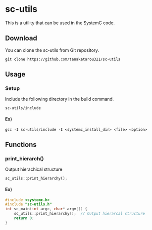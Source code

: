 # sc-utils
This is a utility that can be used in the SystemC code.

## Download
You can clone the sc-utils from Git repository.
```git
git clone https://github.com/tanakatarou321/sc-utils
```

## Usage
### Setup
Include the following directory in the build command.
```
sc-utils/include
```
#### Ex)
```
gcc -I sc-utils/include -I <systemc_install_dir> <file> <option>
```
## Functions
### print_hierarch()
Output hierachical structure
```
sc_utils::print_hierarchy();
```
#### Ex)
```c
#include <systemc.h>
#include "sc-utils.h"
int sc_main(int argc, char* argv[]) {
    sc_utils::print_hierarchy();  // Output hierarcal structure
    return 0;
}
```
